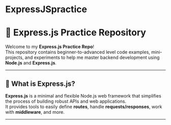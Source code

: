 # ExpressJSpractice

# 🚀 Express.js Practice Repository

Welcome to my **Express.js Practice Repo**!  
This repository contains beginner-to-advanced level code examples, mini-projects, and experiments to help me master backend development using **Node.js** and **Express.js**.

---

## 📌 What is Express.js?

**Express.js** is a minimal and flexible Node.js web framework that simplifies the process of building robust APIs and web applications.  
It provides tools to easily define **routes**, handle **requests/responses**, work with **middleware**, and more.

---



